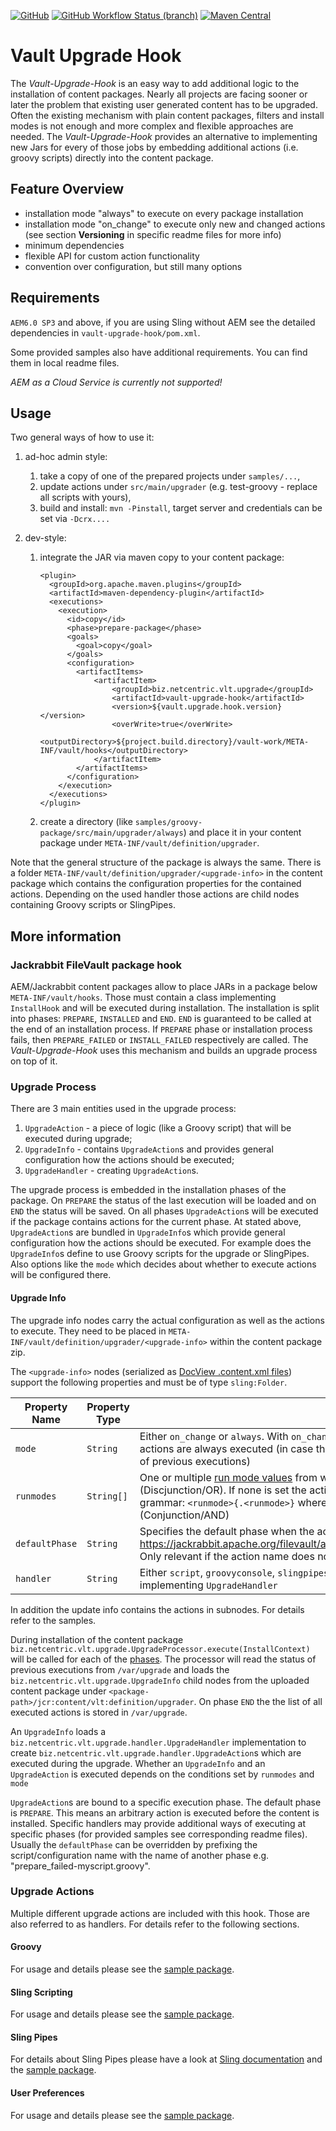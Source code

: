 [![GitHub](https://img.shields.io/github/license/Netcentric/vault-upgrade-hook)](LICENSE.txt)
[![GitHub Workflow Status (branch)](https://img.shields.io/github/workflow/status/Netcentric/vault-upgrade-hook/continuous-deployment/develop)](https://github.com/Netcentric/vault-upgrade-hook/actions)
[![Maven Central](https://img.shields.io/maven-central/v/biz.netcentric.vlt.upgrade/vault-upgrade-hook.svg?label=Maven%20Central)](https://search.maven.org/artifact/biz.netcentric.vlt.upgrade/vault-upgrade-hook)

# Vault Upgrade Hook

The *Vault-Upgrade-Hook* is an easy way to add additional logic to the installation of content packages. Nearly all projects are facing sooner or later the problem that existing user generated content has to be upgraded. Often the existing mechanism with plain content packages, filters and install modes is not enough and more complex and flexible approaches are needed. The *Vault-Upgrade-Hook* provides an alternative to implementing new Jars for every of those jobs by embedding additional actions (i.e. groovy scripts) directly into the content package. 

## Feature Overview

- installation mode "always" to execute on every package installation 
- installation mode "on_change" to execute only new and changed actions (see section **Versioning** in specific readme files for more info)
- minimum dependencies
- flexible API for custom action functionality
- convention over configuration, but still many options

## Requirements
 
`AEM6.0 SP3` and above, if you are using Sling without AEM see the detailed dependencies in `vault-upgrade-hook/pom.xml`.

Some provided samples also have additional requirements. You can find them in local readme files.

*AEM as a Cloud Service is currently not supported!*

## Usage

Two general ways of how to use it: 

1. ad-hoc admin style:
    1. take a copy of one of the prepared projects under `samples/...`, 
    1. update actions under `src/main/upgrader` (e.g. test-groovy - replace all scripts with yours),
    1. build and install: `mvn -Pinstall`, target server and credentials can be set via `-Dcrx....`

2. dev-style:
    1. integrate the JAR via maven copy to your content package:
        ```
        <plugin>
          <groupId>org.apache.maven.plugins</groupId>
          <artifactId>maven-dependency-plugin</artifactId>
          <executions>
            <execution>
              <id>copy</id>
              <phase>prepare-package</phase>
              <goals>
                <goal>copy</goal>
              </goals>
              <configuration>
                <artifactItems>
                    <artifactItem>
                        <groupId>biz.netcentric.vlt.upgrade</groupId>
                        <artifactId>vault-upgrade-hook</artifactId>
                        <version>${vault.upgrade.hook.version}</version>
                        <overWrite>true</overWrite>
                        <outputDirectory>${project.build.directory}/vault-work/META-INF/vault/hooks</outputDirectory>
                    </artifactItem>
                </artifactItems>
              </configuration>
            </execution>
          </executions>
        </plugin>
        ```
    2. create a directory (like `samples/groovy-package/src/main/upgrader/always`) and place it in your content package under `META-INF/vault/definition/upgrader`.

Note that the general structure of the package is always the same. There is a folder `META-INF/vault/definition/upgrader/<upgrade-info>` in the content package which contains the configuration properties for the contained actions. Depending on the used handler those actions are child nodes containing Groovy scripts or SlingPipes.   

## More information

### Jackrabbit FileVault package hook

AEM/Jackrabbit content packages allow to place JARs in a package below `META-INF/vault/hooks`. Those must contain a class implementing `InstallHook` and will be executed during installation. The installation is split into phases: `PREPARE`, `INSTALLED` and `END`. `END` is guaranteed to be called at the end of an installation process. If `PREPARE` phase or installation process fails, then `PREPARE_FAILED` or `INSTALL_FAILED` respectively are called. The *Vault-Upgrade-Hook* uses this mechanism and builds an upgrade process on top of it.

### Upgrade Process

There are 3 main entities used in the upgrade process:

1. `UpgradeAction` - a piece of logic (like a Groovy script) that will be executed during upgrade;
1. `UpgradeInfo` - contains `UpgradeAction`s and provides general configuration how the actions should be executed;
1. `UpgradeHandler` - creating `UpgradeAction`s.

The upgrade process is embedded in the installation phases of the package. On `PREPARE` the status of the last execution will be loaded and on `END` the status will be saved. On all phases `UpgradeAction`s will be executed if the package contains actions for the current phase. At stated above, `UpgradeAction`s are bundled in `UpgradeInfo`s which provide general configuration how the actions should be executed. For example does the `UpgradeInfo`s define to use Groovy scripts for the upgrade or SlingPipes. Also options like the `mode` which decides about whether to execute actions will be configured there.

#### Upgrade Info 

The upgrade info nodes carry the actual configuration as well as the actions to execute.
They need to be placed in `META-INF/vault/definition/upgrader/<upgrade-info>` within the content package zip.

The `<upgrade-info>` nodes (serialized as [DocView .content.xml files](https://jackrabbit.apache.org/filevault/docview.html)) support the following properties and must be of type `sling:Folder`.

Property Name | Property Type | Description | Default Value | Mandatory
--- | --- | --- | --- | ---
`mode` | `String` | Either `on_change` or `always`.  With `on_change` only new and changed actions are executed, otherwise the given actions are always executed (in case the run mode condition is fullfilled and the phase is executed, independent of previous executions) | `on_change` | no
`runmodes` | `String[]` | One or multiple [run mode values](https://sling.apache.org/documentation/bundles/sling-settings-org-apache-sling-settings.html) from which at least one value must be fullfilled for the action to be executed (Discjunction/OR). If none is set the action will always be executed! Each run mode value has the following grammar: `<runmode>{.<runmode>}` where multiple `<runmode>`s (concatenated by `.`) all need to be set (Conjunction/AND) | - (no restriction) | no
`defaultPhase` | `String` | Specifies the default phase when the action is executed. One of `prepare`, `installed` or `end`. See also <https://jackrabbit.apache.org/filevault/apidocs/org/apache/jackrabbit/vault/packaging/InstallContext.Phase.html>. Only relevant if the action name does not specify a phase. | `prepare` | no
`handler` | `String` | Either `script`, `groovyconsole`, `slingpipes`, `userpreferences` or another fully-qualified classname of a class implementing `UpgradeHandler` | - | yes

In addition the update info contains the actions in subnodes. For details refer to the samples. 

During installation of the content package `biz.netcentric.vlt.upgrade.UpgradeProcessor.execute(InstallContext)` will be called for each of the [phases](https://jackrabbit.apache.org/filevault/apidocs/org/apache/jackrabbit/vault/packaging/InstallContext.Phase.html). The processor will read the status of previous executions from `/var/upgrade` and loads the `biz.netcentric.vlt.upgrade.UpgradeInfo` child nodes from the uploaded content package under `<package-path>/jcr:content/vlt:definition/upgrader`. On phase `END` the the list of all executed actions is stored in `/var/upgrade`.

An `UpgradeInfo` loads a `biz.netcentric.vlt.upgrade.handler.UpgradeHandler` implementation to create `biz.netcentric.vlt.upgrade.handler.UpgradeAction`s which are executed during the upgrade. Whether an `UpgradeInfo` and an `UpgradeAction` is executed depends on the conditions set by `runmodes` and `mode`

`UpgradeAction`s are bound to a specific execution phase. The default phase is `PREPARE`. This means an arbitrary action is executed before the content is installed. Specific handlers may provide additional ways of executing at specific phases (for provided samples see corresponding readme files). Usually the `defaultPhase` can be overridden by prefixing the script/configuration name with the name of another phase e.g. "prepare_failed-myscript.groovy".

### Upgrade Actions
Multiple different upgrade actions are included with this hook. Those are also referred to as handlers. For details refer to the following sections.

#### Groovy

For usage and details please see the [sample package](samples/groovy-package).

#### Sling Scripting

For usage and details please see the [sample package](samples/script-package).

#### Sling Pipes

For details about Sling Pipes please have a look at [Sling documentation](https://sling.apache.org/documentation/bundles/sling-pipes.html) and the [sample package](samples/sling-pipes-package).

#### User Preferences

For usage and details please see the [sample package](samples/userpreferences-package).
